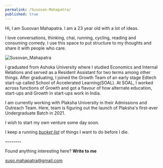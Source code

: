 ```yaml
---
permalink: /Susovan-Mahapatra/
published: true
---
```

Hi, I am Susovan Mahapatra. I am a 23 year old with a lot of ideas. 

I love conversations, thinking, chai, running, cycling, reading and consuming comedy. I use this space to put structure to my thoughts and share it with people who care.

![Susovan_Mahapatra]({{site.baseurl}}/images/Susovan_Mahapatra.jpg)

I graduated from Ashoka University where I studied Economics and Internal Relations and served as a Resident Assistant for two terms among other things. After graduating, I joined the Growth Team of an early stage Edtech start-up called School of Accelerated Learning(SOAL). At SOAL, I worked across functions of Growth and got a flavour of how alternate education, start-ups and Growth in start-ups work in India. 

I am currently working with Plaksha University in their Admissions and Outreach Team. Here, team is figuring out the launch of Plaksha's first-ever Undergraduate Batch in 2021.

I wish to start my own venture some day soon. 

I keep a running _[bucket list](https://whysosuso.com/Susovan-Mahapatra-bucket-list/)_ of things I want to do before I die. 

**--------**

Found anything interesting here? **Write to me**

[suso.mahapatra@gmail.com](mailto:suso.mahapatra@gmail.com)
